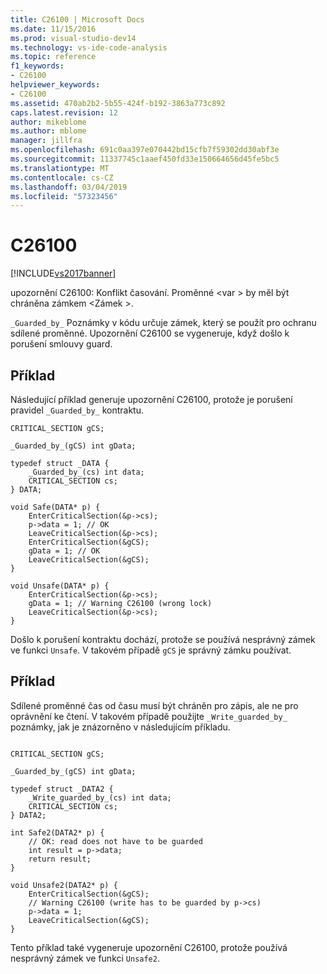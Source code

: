 ```yaml
---
title: C26100 | Microsoft Docs
ms.date: 11/15/2016
ms.prod: visual-studio-dev14
ms.technology: vs-ide-code-analysis
ms.topic: reference
f1_keywords:
- C26100
helpviewer_keywords:
- C26100
ms.assetid: 470ab2b2-5b55-424f-b192-3863a773c892
caps.latest.revision: 12
author: mikeblome
ms.author: mblome
manager: jillfra
ms.openlocfilehash: 691c0aa397e070442bd15cfb7f59302dd30abf3e
ms.sourcegitcommit: 11337745c1aaef450fd33e150664656d45fe5bc5
ms.translationtype: MT
ms.contentlocale: cs-CZ
ms.lasthandoff: 03/04/2019
ms.locfileid: "57323456"
---
```

# <a name="c26100"></a>C26100
[!INCLUDE[vs2017banner](../includes/vs2017banner.md)]

upozornění C26100: Konflikt časování. Proměnné \<var > by měl být chráněna zámkem \<Zámek >.

`_Guarded_by_` Poznámky v kódu určuje zámek, který se použít pro ochranu sdílené proměnné. Upozornění C26100 se vygeneruje, když došlo k porušení smlouvy guard.

## <a name="example"></a>Příklad
Následující příklad generuje upozornění C26100, protože je porušení pravidel `_Guarded_by_` kontraktu.

```
CRITICAL_SECTION gCS;

_Guarded_by_(gCS) int gData;

typedef struct _DATA {
    _Guarded_by_(cs) int data;
    CRITICAL_SECTION cs;
} DATA;

void Safe(DATA* p) {
    EnterCriticalSection(&p->cs);
    p->data = 1; // OK
    LeaveCriticalSection(&p->cs);
    EnterCriticalSection(&gCS);
    gData = 1; // OK
    LeaveCriticalSection(&gCS);
}

void Unsafe(DATA* p) {
    EnterCriticalSection(&p->cs);
    gData = 1; // Warning C26100 (wrong lock)
    LeaveCriticalSection(&p->cs);
}
```

Došlo k porušení kontraktu dochází, protože se používá nesprávný zámek ve funkci `Unsafe`. V takovém případě `gCS` je správný zámku používat.

## <a name="example"></a>Příklad
Sdílené proměnné čas od času musí být chráněn pro zápis, ale ne pro oprávnění ke čtení. V takovém případě použijte `_Write_guarded_by_` poznámky, jak je znázorněno v následujícím příkladu.

```

CRITICAL_SECTION gCS;

_Guarded_by_(gCS) int gData;

typedef struct _DATA2 {
    _Write_guarded_by_(cs) int data;
    CRITICAL_SECTION cs;
} DATA2;

int Safe2(DATA2* p) {
    // OK: read does not have to be guarded
    int result = p->data;
    return result;
}

void Unsafe2(DATA2* p) {
    EnterCriticalSection(&gCS);
    // Warning C26100 (write has to be guarded by p->cs)
    p->data = 1;
    LeaveCriticalSection(&gCS);
}
```

Tento příklad také vygeneruje upozornění C26100, protože používá nesprávný zámek ve funkci `Unsafe2`.

